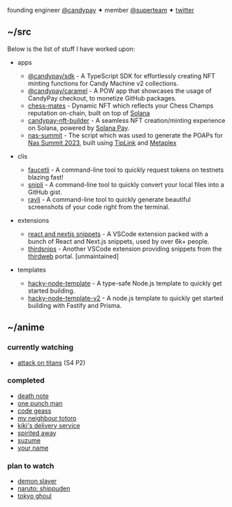 founding engineer [@candypay](https://twitter.com/candypayfun) ✦ member [@superteam](https://twitter.com/superteamdao) ✦ [twitter](https://twitter.com/0xMukesh)

## ~/src

Below is the list of stuff I have worked upon:

- apps
  - [@candypay/sdk](https://github.com/candypay/sdk) - A TypeScript SDK for effortlessly creating NFT minting functions for Candy Machine v2 collections. 
  - [@candypay/caramel](https://github.com/candypay/caramel) - A POW app that showcases the usage of CandyPay checkout, to monetize GitHub packages.
  - [chess-mates](https://github.com/SuperteamDAO/chess-mates) - Dynamic NFT which reflects your Chess Champs reputation on-chain, built on top of [Solana](https://solana.com)
  - [candypay-nft-builder](https://pitch.com/public/329fca8c-d130-4d23-b480-263be0cef3ef) - A seamless NFT creation/minting experience on Solana, powered by [Solana Pay](https://github.com/solana-labs/solana-pay).
  - [nas-summit](https://github.com/0xMukesh/nas-summit) - The script which was used to generate the POAPs for [Nas Summit 2023](https://www.nassummit.com/event/jakarta), built using [TipLink](https://tiplink.io) and [Metaplex](https://metaplex.com)

- clis
  - [faucetli](https://github.com/0xMukesh/faucetli) - A command-line tool to quickly request tokens on testnets blazing fast!
  - [snipli](https://github.com/0xMukesh/snipli) - A command-line tool to quickly convert your local files into a GitHub gist.
  - [rayli](https://github.com/avneesh0612/rayli) - A command-line tool to quickly generate beautiful screenshots of your code right from the terminal.

- extensions
  - [react and nextjs snippets](https://github.com/avneesh0612/react-nextjs-snippets) - A VSCode extension packed with a bunch of React and Next.js snippets, used by over 6k+ people.
  - [thirdsnips](https://github.com/avneesh0612/thirdsnips) - Another VSCode extension providing snippets from the [thirdweb](https://thirdweb.com/) portal. [unmaintained]

- templates
  - [hacky-node-template](https://github.com/0xMukesh/hacky-node-template) - A type-safe Node.js template to quickly get started building.
  - [hacky-node-template-v2](https://github.com/0xMukesh/hacky-node-template-v2) - A node.js template to quickly get started building with Fastify and Prisma.

## ~/anime

### currently watching

- [attack on titans](https://myanimelist.net/anime/48583/Shingeki_no_Kyojin__The_Final_Season_Part_2) (S4 P2)

### completed

- [death note](https://myanimelist.net/anime/1535/Death_Note)
- [one punch man](https://myanimelist.net/anime/30276/One_Punch_Man)
- [code geass](https://myanimelist.net/anime/1575/Code_Geass__Hangyaku_no_Lelouch)
- [my neighbour totoro](https://myanimelist.net/anime/523/Tonari_no_Totoro)
- [kiki's delivery service](https://myanimelist.net/anime/512/Majo_no_Takkyuubin)
- [spirited away](https://myanimelist.net/anime/199/Sen_to_Chihiro_no_Kamikakushi)
- [suzume](https://myanimelist.net/anime/50594/Suzume_no_Tojimari)
- [your name](https://myanimelist.net/manga/99314/Kimi_no_Na_wa)

### plan to watch

- [demon slayer](https://myanimelist.net/anime/38000/Kimetsu_no_Yaiba)
- [naruto: shippuden](https://myanimelist.net/anime/1735/Naruto__Shippuuden)
- [tokyo ghoul](https://myanimelist.net/anime/22319/Tokyo_Ghoul)

